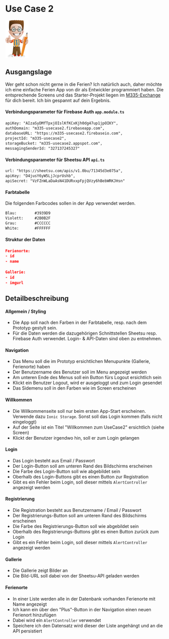 # Use Case 2

![](/_allgemein/ralph_uebung.png)

## Ausgangslage

Wer geht schon nicht gerne in die Ferien? Ich natürlich auch, daher möchte ich eine einfache Ferien App von dir als Entwickler programmiert haben. Die entsprechende Screens und das Starter-Projekt liegen im [M335-Exchange](https://enz.lu/m335-exchange) für dich bereit. Ich bin gespannt auf dein Ergebnis.


#### Verbindungsparameter für Firebase Auth ```app.module.ts ```

```
apiKey: "AIzaSyDMfTpxjOIslKfKCxKjh0dg47up1jpOIKY",
authDomain: "m335-usecase2.firebaseapp.com",
databaseURL: "https://m335-usecase2.firebaseio.com",
projectId: "m335-usecase2",
storageBucket: "m335-usecase2.appspot.com",
messagingSenderId: "327137245327"
```

#### Verbindungsparameter für Sheetsu API ```api.ts ```
```
url: "https://sheetsu.com/apis/v1.0bu/71345d3e075a",
apiKey: "D4jusY6yW5LjJcprUshb",
apiSecret: "VzFZnWLaDaAsN41DURxxpFpjQVzy6hBebWRKJHsn"
```

#### Farbtabelle
Die folgenden Farbcodes sollen in der App verwendet werden.
```
Blau:        #3939D9
Violett:     #2B0B2F
Grau:        #CCCCCC
White:       #FFFFFF
```


#### Struktur der Daten
```json
Ferienorte:
- id
- name

Gallerie:
- id
- imgurl
```

## Detailbeschreibung

#### Allgemein / Styling

* Die App soll nach den Farben in der Farbtabelle, resp. nach dem Prototyp gestylt sein.
* Für die Daten werden die dazugehörigen Schnittstellen Sheetsu resp. Firebase Auth verwendet. Login- & API-Daten sind oben zu entnehmen.

#### Navigation

* Das Menu soll die im Prototyp ersichtlichen Menupunkte \(Gallerie, Ferienorte\) haben
* Der Benutzername des Benutzer soll im Menu angezeigt werden 
* Am unteren Ende des Menus soll ein Button fürs Logout ersichtlich sein 
* Klickt ein Benutzer Logout, wird er ausgeloggt und zum Login gesendet 
* Das Sidemenu soll in den Farben wie im Screen erscheinen

#### Willkommen

* Die Willkommenseite soll nur beim ersten App-Start erscheinen. Verwende dazu `Ionic Storage`. Sonst soll das Login kommen \(falls nicht eingeloggt\)     
* Auf der Seite ist ein Titel "Willkommen zum UseCase2" ersichtlich \(siehe Screen\) 
* Klickt der Benutzer irgendwo hin, soll er zum Login gelangen

#### Login

* Das Login besteht aus Email / Passwort
* Der Login-Button soll am unteren Rand des Bildschirms erscheinen 
* Die Farbe des Login-Button soll wie abgebildet sein 
* Oberhalb des Login-Buttons gibt es einen Button zur Registration
* Gibt es ein Fehler beim Login, soll dieser mittels `AlertController`  angezeigt werden

#### Registrierung

* Die Registration besteht aus Benutzername / Email / Passwort
* Der Registrierungs-Button soll am unteren Rand des Bildschirms erscheinen 
* Die Farbe des Registrierungs-Button soll wie abgebildet sein 
* Oberhalb des Registrierungs-Buttons gibt es einen Button zurück zum Login
* Gibt es ein Fehler beim Login, soll dieser mittels `AlertController`  angezeigt werden

#### Gallerie

* Die Gallerie zeigt Bilder an
* Die Bild-URL soll dabei von der Sheetsu-API geladen werden

#### Ferienorte

* In einer Liste werden alle in der Datenbank vorhanden Ferienorte mit Name angezeigt
* Ich kann ein über den "Plus"-Button in der Navigation einen neuen Ferienort hinzufügen
* Dabei wird ein `AlertController` verwendet
* Speichere ich den Datensatz wird dieser der Liste angehängt und an die API persistiert



